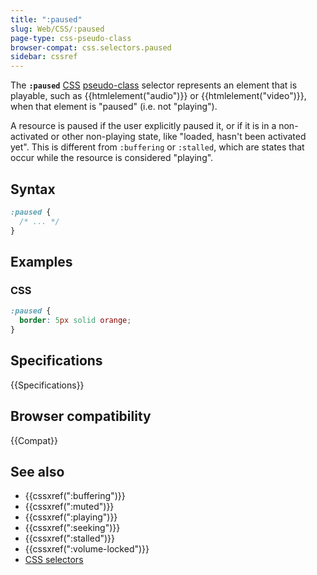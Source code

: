 ```yaml
---
title: ":paused"
slug: Web/CSS/:paused
page-type: css-pseudo-class
browser-compat: css.selectors.paused
sidebar: cssref
---
```



The **`:paused`** [CSS](/en-US/docs/Web/CSS) [pseudo-class](/en-US/docs/Web/CSS/Pseudo-classes) selector represents an element that is playable, such as {{htmlelement("audio")}} or {{htmlelement("video")}}, when that element is "paused" (i.e. not "playing").

A resource is paused if the user explicitly paused it, or if it is in a non-activated or other non-playing state, like "loaded, hasn't been activated yet".
This is different from `:buffering` or `:stalled`, which are states that occur while the resource is considered "playing".

## Syntax

```css
:paused {
  /* ... */
}
```

## Examples

### CSS

```css
:paused {
  border: 5px solid orange;
}
```

## Specifications

{{Specifications}}

## Browser compatibility

{{Compat}}

## See also

- {{cssxref(":buffering")}}
- {{cssxref(":muted")}}
- {{cssxref(":playing")}}
- {{cssxref(":seeking")}}
- {{cssxref(":stalled")}}
- {{cssxref(":volume-locked")}}
- [CSS selectors](/en-US/docs/Web/CSS/CSS_selectors)
